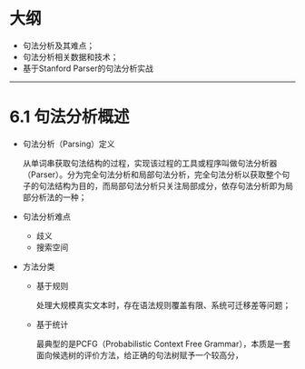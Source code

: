 # 大纲

- 句法分析及其难点；
- 句法分析相关数据和技术；
- 基于Stanford Parser的句法分析实战

---

# 6.1 句法分析概述

- 句法分析（Parsing）定义

	从单词串获取句法结构的过程，实现该过程的工具或程序叫做句法分析器（Parser）。分为完全句法分析和局部句法分析，完全句法分析以获取整个句子的句法结构为目的，而局部句法分析只关注局部成分，依存句法分析即为局部分析法的一种；

- 句法分析难点
	
	- 歧义
	- 搜索空间

- 方法分类

	- 基于规则

		处理大规模真实文本时，存在语法规则覆盖有限、系统可迁移差等问题；

	- 基于统计

		最典型的是PCFG（Probabilistic Context Free Grammar），本质是一套面向候选树的评价方法，给正确的句法树赋予一个较高分，
